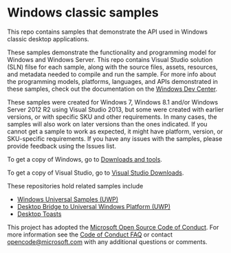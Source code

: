 # Windows classic samples

This repo contains samples that demonstrate the API used in Windows classic desktop applications.

These samples demonstrate the functionality and programming model for Windows and Windows Server. This repo contains Visual Studio solution (SLN) filse for each sample, along with the source files, assets, resources, and metadata needed to compile and run the sample. For more info about the programming models, platforms, languages, and APIs demonstrated in these samples, check out the documentation on the [Windows Dev Center](https://dev.windows.com). 

These samples were created for Windows 7, Windows 8.1 and/or Windows Server 2012 R2 using Visual Studio 2013, but some were created with earlier versions, or with specific SKU and other requirements. In many cases, the samples will also work on later versions than the ones indicated. If you cannot get a sample to work as expected, it might have platform, version, or SKU-specific requirements. If you have any issues with the samples, please provide feedback using the Issues list. 

To get a copy of Windows, go to [Downloads and tools](http://go.microsoft.com/fwlink/p/?linkid=301696).

To get a copy of Visual Studio, go to [Visual Studio Downloads](http://go.microsoft.com/fwlink/p/?linkid=301697).

These repositories hold related samples include
- [Windows Universal Samples (UWP)](https://github.com/Microsoft/Windows-universal-samples)
- [Desktop Bridge to Universal Windows Platform (UWP)](https://github.com/Microsoft/DesktopBridgeToUWP-Samples)
- [Desktop Toasts](https://github.com/WindowsNotifications/desktop-toasts)

This project has adopted the [Microsoft Open Source Code of Conduct](https://opensource.microsoft.com/codeofconduct/).
For more information see the [Code of Conduct FAQ](https://opensource.microsoft.com/codeofconduct/faq/)
or contact [opencode@microsoft.com](mailto:opencode@microsoft.com) with any additional questions or comments.
